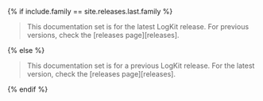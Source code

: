 {% if include.family == site.releases.last.family %}
> This documentation set is for the latest LogKit release. For previous versions, check the [releases page][releases].

{% else %}
> This documentation set is for a previous LogKit release. For the latest version, check the [releases page][releases].

{% endif %}
